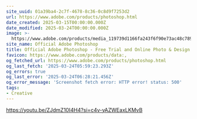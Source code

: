 ```yaml
---
site_uuid: 01a39ba4-2c7f-4678-8c36-0c8d9f7253d2
url: https://www.adobe.com/products/photoshop.html
date_created: 2025-03-15T00:00:00.000Z
date_modified: 2025-03-24T00:00:00.000Z
image: >-
  https://www.adobe.com/products/media_119739d1166fa243f6f90e73ac48c7894ff47908e.jpeg?width=1200&format=pjpg&optimize=medium
site_name: Official Adobe Photoshop
title: Official Adobe Photoshop - Free Trial and Online Photo & Design App
favicon: https://www.adobe.com/products/data:,
og_fetched_url: https://www.adobe.com/products/photoshop.html
og_last_fetch: '2025-03-24T05:59:23.293Z'
og_errors: true
og_last_error: '2025-03-24T06:28:21.456Z'
og_error_message: 'Screenshot fetch error: HTTP error! status: 500'
tags:
- Creative
---
```


https://youtu.be/ZJdmZ10I4H4?si=c4v-yAZWEaxLKMvB